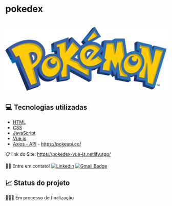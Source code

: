 # pokedex
<h1 align="center">
  <img src="src/assets/img/pokemon.svg" height="200px" alt="Pokemon"/>
</h1>

## 💻 Tecnologias utilizadas

- [HTML]()
- [CSS]()
- [JavaScript]()
- [Vue.js]()
- [Axios - API]() - https://pokeapi.co/

📋 link do Site: https://pokedex-vue-js.netlify.app/

👋🏽 Entre em contato!
[![Linkedin](https://img.shields.io/badge/-GabrielAssana-blue?style=flat-square&logo=Linkedin&logoColor=white&link=https://www.linkedin.com/in/gabriel-vieira-assana-62405414a/)](https://www.linkedin.com/in/gabriel-vieira-assana-62405414a/)
[![Gmail Badge](https://img.shields.io/badge/-gabrielhhz2@gmail.com-c14438?style=flat-square&logo=Gmail&logoColor=white&link=mailto:tgmarinho@gmail.com)](mailto:gabrielhhz2@gmail.com)

##  📈 Status do projeto
👨🏻‍💻 Em processo de finalização
